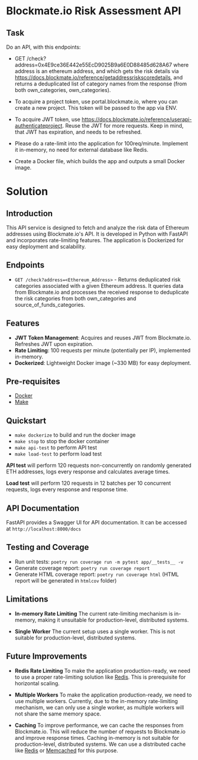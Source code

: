 # Blockmate.io Risk Assessment API

## Task

Do an API, with this endpoints:

- GET /check?address=0x4E9ce36E442e55EcD9025B9a6E0D88485d628A67 where address is an ethereum address, and which gets the risk details via https://docs.blockmate.io/reference/getaddressriskscoredetails, and returns a deduplicated list of category names from the response (from both own_categories, own_categories).

- To acquire a project token, use portal.blockmate.io, where you can create a new project. This token will be passed to the app via ENV.

- To acquire JWT token, use https://docs.blockmate.io/reference/userapi-authenticateproject. Reuse the JWT for more requests. Keep in mind, that JWT has expiration, and needs to be refreshed.

- Please do a rate-limit into the application for 100req/minute. Implement it in-memory, no need for external database like Redis.

- Create a Docker file, which builds the app and outputs a small Docker image.


# Solution
## Introduction

This API service is designed to fetch and analyze the risk data of Ethereum addresses using Blockmate.io's API. It is developed in Python with FastAPI and incorporates rate-limiting features. The application is Dockerized for easy deployment and scalability.

## Endpoints

- ```GET /check?address=<Ethereum_Address>``` - Returns deduplicated risk categories associated with a given Ethereum address. It queries data from Blockmate.io and processes the received response to deduplicate the risk categories from both own_categories and source_of_funds_categories.

## Features

- **JWT Token Management**: Acquires and reuses JWT from Blockmate.io. Refreshes JWT upon expiration.
- **Rate Limiting**: 100 requests per minute (potentially per IP), implemented in-memory.
- **Dockerized**: Lightweight Docker image (~330 MB) for easy deployment.

## Pre-requisites

- [Docker](https://www.docker.com/)
- [Make](https://www.gnu.org/software/make/manual/make.html)

## Quickstart

- ```make dockerize``` to build and run the docker image
- ```make stop``` to stop the docker container
- ```make api-test``` to perform API test
- ```make load-test``` to perform load test

**API test** will perform 120 requests non-concurrently on randomly generated ETH addresses, logs every response and calculates average times.

**Load test** will perform 120 requests in 12 batches per 10 concurrent requests, logs every response and response time.

## API Documentation

FastAPI provides a Swagger UI for API documentation. It can be accessed at ```http://localhost:8000/docs```

## Testing and Coverage

- Run unit tests: ```poetry run coverage run -m pytest app/__tests__ -v```
- Generate coverage report: ```poetry run coverage report```
- Generate HTML coverage report: ```poetry run coverage html``` (HTML report will be generated in ```htmlcov``` folder)

## Limitations

- **In-memory Rate Limiting** The current rate-limiting mechanism is in-memory, making it unsuitable for production-level, distributed systems.

- **Single Worker** The current setup uses a single worker. This is not suitable for production-level, distributed systems.

## Future Improvements

- **Redis Rate Limiting** To make the application production-ready, we need to use a proper rate-limiting solution like [Redis](https://redis.io/). This is prerequisite for horizontal scaling.

- **Multiple Workers** To make the application production-ready, we need to use multiple workers. Currently, due to the in-memory rate-limiting mechanism, we can only use a single worker, as multiple workers will not share the same memory space.

- **Caching** To improve performance, we can cache the responses from Blockmate.io. This will reduce the number of requests to Blockmate.io and improve response times. Caching in-memory is not suitable for production-level, distributed systems. We can use a distributed cache like [Redis](https://redis.io/) or [Memcached](https://memcached.org/) for this purpose.
